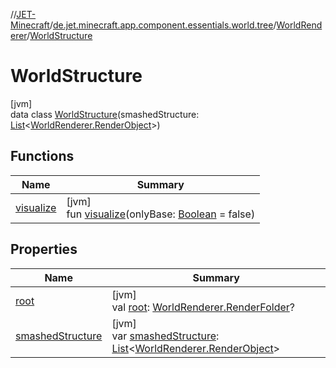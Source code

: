 //[JET-Minecraft](../../../../index.md)/[de.jet.minecraft.app.component.essentials.world.tree](../../index.md)/[WorldRenderer](../index.md)/[WorldStructure](index.md)

# WorldStructure

[jvm]\
data class [WorldStructure](index.md)(smashedStructure: [List](https://kotlinlang.org/api/latest/jvm/stdlib/kotlin.collections/-list/index.html)&lt;[WorldRenderer.RenderObject](../-render-object/index.md)&gt;)

## Functions

| Name | Summary |
|---|---|
| [visualize](visualize.md) | [jvm]<br>fun [visualize](visualize.md)(onlyBase: [Boolean](https://kotlinlang.org/api/latest/jvm/stdlib/kotlin/-boolean/index.html) = false) |

## Properties

| Name | Summary |
|---|---|
| [root](root.md) | [jvm]<br>val [root](root.md): [WorldRenderer.RenderFolder](../-render-folder/index.md)? |
| [smashedStructure](smashed-structure.md) | [jvm]<br>var [smashedStructure](smashed-structure.md): [List](https://kotlinlang.org/api/latest/jvm/stdlib/kotlin.collections/-list/index.html)&lt;[WorldRenderer.RenderObject](../-render-object/index.md)&gt; |
